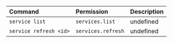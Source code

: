 | Command | Permission | Description |
| :------ | :--------- | :---------- |
| `service list` | `services.list` | undefined |
| `service refresh <id>` | `services.refresh` | undefined |
